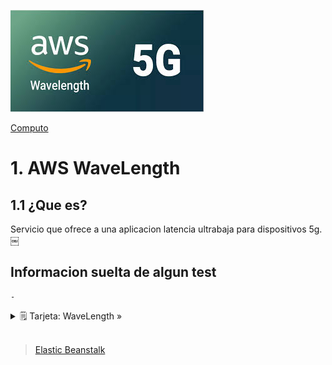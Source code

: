 ![Amazon WaveLength](../../00_assets/Computo/wavelength-logo.jpeg)

[Computo](../../01-Computo/)

# 1. AWS WaveLength

## 1.1 ¿Que es?

Servicio que ofrece a una aplicacion latencia ultrabaja para dispositivos 5g.
￼
## Informacion suelta de algun test

    -


<details>
<summary>🗒 Tarjeta: WaveLength »</summary>

| Definicion  |
| ---- |
| agregar algo |

</details>

<br/>

> [Elastic Beanstalk](../05-Administrador%20de%20Costos%20y%20Capacidades/beanstalk.md)

<br/>